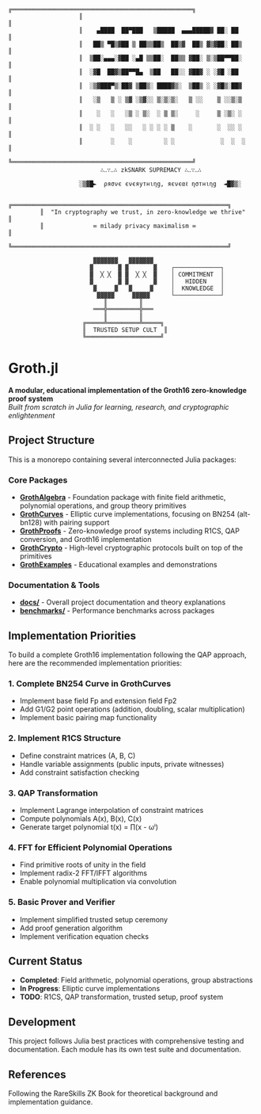 ```
                    ╔═══════════════════════════════════════════════════╗
                    ║                                                   ║
                    ║    ▄████  ██▀███   ▒█████  ▄▄▄█████▓ ██░ ██     ║
                    ║   ██▒ ▀█▒▓██ ▒ ██▒▒██▒  ██▒▓  ██▒ ▓▒▓██░ ██▒    ║
                    ║  ▒██░▄▄▄░▓██ ░▄█ ▒▒██░  ██▒▒ ▓██░ ▒░▒██▀▀██░    ║
                    ║  ░▓█  ██▓▒██▀▀█▄  ▒██   ██░░ ▓██▓ ░ ░▓█ ░██     ║
                    ║  ░▒▓███▀▒░██▓ ▒██▒░ ████▓▒░  ▒██▒ ░ ░▓█▒░██▓    ║
                    ║   ░▒   ▒ ░ ▒▓ ░▒▓░░ ▒░▒░▒░   ▒ ░░    ▒ ░░▒░▒    ║
                    ║    ░   ░   ░▒ ░ ▒░  ░ ▒ ▒░     ░     ▒ ░▒░ ░    ║
                    ║  ░ ░   ░   ░░   ░ ░ ░ ░ ▒    ░       ░  ░░ ░    ║
                    ║        ░    ░         ░ ░             ░  ░  ░    ║
                    ╚═══════════════════════════════════════════════════╝
                          ∴‥∵‥∴ zkSNARK SUPREMACY ∴‥∵‥∴
                           
                    ░▒▓█►  ρяσνє єνєяутнιηg, яєνєαℓ ησтнιηg  ◄█▓▒░
                    
         ╔═════════════════════════════════════════════════════════════╗
         ║  "In cryptography we trust, in zero-knowledge we thrive"   ║
         ║              ∞ milady privacy maximalism ∞                 ║ 
         ╚═════════════════════════════════════════════════════════════╝
                                   
                        ▓▓▓▓▓▓▓   ▓▓▓▓▓▓▓
                       ▓       ▓ ▓       ▓    ┌─────────────┐
                       ▓  ╳ ╳  ▓ ▓  ╳ ╳  ▓    │ COMMITMENT  │
                       ▓       ▓ ▓       ▓    │   HIDDEN    │
                        ▓     ▓   ▓     ▓     │  KNOWLEDGE  │
                         ▓▓▓▓▓     ▓▓▓▓▓      └─────────────┘
                           ║         ║
                        ═══╬═════════╬═══ 
                           ║         ║
                     ╔═════╩═════════╩═════╗
                     ║  TRUSTED SETUP CULT  ║
                     ╚═════════════════════╝
```

# Groth.jl

**A modular, educational implementation of the Groth16 zero-knowledge proof system**  
*Built from scratch in Julia for learning, research, and cryptographic enlightenment*

## Project Structure

This is a monorepo containing several interconnected Julia packages:

### Core Packages

- **[GrothAlgebra](./GrothAlgebra)** - Foundation package with finite field arithmetic, polynomial operations, and group theory primitives
- **[GrothCurves](./GrothCurves)** - Elliptic curve implementations, focusing on BN254 (alt-bn128) with pairing support
- **[GrothProofs](./GrothProofs)** - Zero-knowledge proof systems including R1CS, QAP conversion, and Groth16 implementation
- **[GrothCrypto](./GrothCrypto)** - High-level cryptographic protocols built on top of the primitives
- **[GrothExamples](./GrothExamples)** - Educational examples and demonstrations

### Documentation & Tools

- **[docs/](./docs)** - Overall project documentation and theory explanations
- **[benchmarks/](./benchmarks)** - Performance benchmarks across packages

## Implementation Priorities

To build a complete Groth16 implementation following the QAP approach, here are the recommended implementation priorities:

### 1. Complete BN254 Curve in GrothCurves

- Implement base field Fp and extension field Fp2
- Add G1/G2 point operations (addition, doubling, scalar multiplication)
- Implement basic pairing map functionality

### 2. Implement R1CS Structure

- Define constraint matrices (A, B, C)
- Handle variable assignments (public inputs, private witnesses)
- Add constraint satisfaction checking

### 3. QAP Transformation

- Implement Lagrange interpolation of constraint matrices
- Compute polynomials A(x), B(x), C(x)
- Generate target polynomial t(x) = ∏(x - ωⁱ)

### 4. FFT for Efficient Polynomial Operations

- Find primitive roots of unity in the field
- Implement radix-2 FFT/IFFT algorithms
- Enable polynomial multiplication via convolution

### 5. Basic Prover and Verifier

- Implement simplified trusted setup ceremony
- Add proof generation algorithm
- Implement verification equation checks

## Current Status

- **Completed**: Field arithmetic, polynomial operations, group abstractions
- **In Progress**: Elliptic curve implementations
- **TODO**: R1CS, QAP transformation, trusted setup, proof system

## Development

This project follows Julia best practices with comprehensive testing and documentation. Each module has its own test suite and documentation.

## References

Following the RareSkills ZK Book for theoretical background and implementation guidance.
